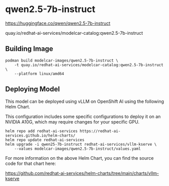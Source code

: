 # qwen2.5-7b-instruct

https://huggingface.co/qwen/qwen2.5-7b-instruct

quay.io/redhat-ai-services/modelcar-catalog:qwen2.5-7b-instruct

## Building Image

```
podman build modelcar-images/qwen2.5-7b-instruct \
    -t quay.io/redhat-ai-services/modelcar-catalog:qwen2.5-7b-instruct  \
    --platform linux/amd64
```

## Deploying Model

This model can be deployed using vLLM on OpenShift AI using the following Helm Chart.

This configuration includes some specific configurations to deploy it on an NVIDIA A10G, which may require changes for your specific GPU.

```
helm repo add redhat-ai-services https://redhat-ai-services.github.io/helm-charts/
helm repo update redhat-ai-services
helm upgrade -i qwen25-7b-instruct redhat-ai-services/vllm-kserve \
    --values modelcar-images/qwen2.5-7b-instruct/values.yaml
```

For more information on the above Helm Chart, you can find the source code for that chart here:

https://github.com/redhat-ai-services/helm-charts/tree/main/charts/vllm-kserve
